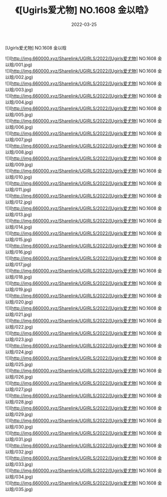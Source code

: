 ﻿---
layout: post
title:  《[Ugirls爱尤物] NO.1608 金以晗》
date:   2022-03-25
img: http://img.660000.xyz/Sharelink/UGIRLS/2022/[Ugirls爱尤物] NO.1608 金以晗/000.jpg
categories: [美女, 清纯, 唯美]
---

[Ugirls爱尤物] NO.1608 金以晗

 ![](http://img.660000.xyz/Sharelink/UGIRLS/2022/[Ugirls爱尤物] NO.1608 金以晗/001.jpg) <br>![](http://img.660000.xyz/Sharelink/UGIRLS/2022/[Ugirls爱尤物] NO.1608 金以晗/002.jpg) <br>![](http://img.660000.xyz/Sharelink/UGIRLS/2022/[Ugirls爱尤物] NO.1608 金以晗/003.jpg) <br>![](http://img.660000.xyz/Sharelink/UGIRLS/2022/[Ugirls爱尤物] NO.1608 金以晗/004.jpg) <br>![](http://img.660000.xyz/Sharelink/UGIRLS/2022/[Ugirls爱尤物] NO.1608 金以晗/005.jpg) <br>![](http://img.660000.xyz/Sharelink/UGIRLS/2022/[Ugirls爱尤物] NO.1608 金以晗/006.jpg) <br>![](http://img.660000.xyz/Sharelink/UGIRLS/2022/[Ugirls爱尤物] NO.1608 金以晗/007.jpg) <br>![](http://img.660000.xyz/Sharelink/UGIRLS/2022/[Ugirls爱尤物] NO.1608 金以晗/008.jpg) <br>![](http://img.660000.xyz/Sharelink/UGIRLS/2022/[Ugirls爱尤物] NO.1608 金以晗/009.jpg) <br>![](http://img.660000.xyz/Sharelink/UGIRLS/2022/[Ugirls爱尤物] NO.1608 金以晗/010.jpg) <br>![](http://img.660000.xyz/Sharelink/UGIRLS/2022/[Ugirls爱尤物] NO.1608 金以晗/011.jpg) <br>![](http://img.660000.xyz/Sharelink/UGIRLS/2022/[Ugirls爱尤物] NO.1608 金以晗/012.jpg) <br>![](http://img.660000.xyz/Sharelink/UGIRLS/2022/[Ugirls爱尤物] NO.1608 金以晗/013.jpg) <br>![](http://img.660000.xyz/Sharelink/UGIRLS/2022/[Ugirls爱尤物] NO.1608 金以晗/014.jpg) <br>![](http://img.660000.xyz/Sharelink/UGIRLS/2022/[Ugirls爱尤物] NO.1608 金以晗/015.jpg) <br>![](http://img.660000.xyz/Sharelink/UGIRLS/2022/[Ugirls爱尤物] NO.1608 金以晗/016.jpg) <br>![](http://img.660000.xyz/Sharelink/UGIRLS/2022/[Ugirls爱尤物] NO.1608 金以晗/017.jpg) <br>![](http://img.660000.xyz/Sharelink/UGIRLS/2022/[Ugirls爱尤物] NO.1608 金以晗/018.jpg) <br>![](http://img.660000.xyz/Sharelink/UGIRLS/2022/[Ugirls爱尤物] NO.1608 金以晗/019.jpg) <br>![](http://img.660000.xyz/Sharelink/UGIRLS/2022/[Ugirls爱尤物] NO.1608 金以晗/020.jpg) <br>![](http://img.660000.xyz/Sharelink/UGIRLS/2022/[Ugirls爱尤物] NO.1608 金以晗/021.jpg) <br>![](http://img.660000.xyz/Sharelink/UGIRLS/2022/[Ugirls爱尤物] NO.1608 金以晗/022.jpg) <br>![](http://img.660000.xyz/Sharelink/UGIRLS/2022/[Ugirls爱尤物] NO.1608 金以晗/023.jpg) <br>![](http://img.660000.xyz/Sharelink/UGIRLS/2022/[Ugirls爱尤物] NO.1608 金以晗/024.jpg) <br>![](http://img.660000.xyz/Sharelink/UGIRLS/2022/[Ugirls爱尤物] NO.1608 金以晗/025.jpg) <br>![](http://img.660000.xyz/Sharelink/UGIRLS/2022/[Ugirls爱尤物] NO.1608 金以晗/026.jpg) <br>![](http://img.660000.xyz/Sharelink/UGIRLS/2022/[Ugirls爱尤物] NO.1608 金以晗/027.jpg) <br>![](http://img.660000.xyz/Sharelink/UGIRLS/2022/[Ugirls爱尤物] NO.1608 金以晗/028.jpg) <br>![](http://img.660000.xyz/Sharelink/UGIRLS/2022/[Ugirls爱尤物] NO.1608 金以晗/029.jpg) <br>![](http://img.660000.xyz/Sharelink/UGIRLS/2022/[Ugirls爱尤物] NO.1608 金以晗/030.jpg) <br>![](http://img.660000.xyz/Sharelink/UGIRLS/2022/[Ugirls爱尤物] NO.1608 金以晗/031.jpg) <br>![](http://img.660000.xyz/Sharelink/UGIRLS/2022/[Ugirls爱尤物] NO.1608 金以晗/032.jpg) <br>![](http://img.660000.xyz/Sharelink/UGIRLS/2022/[Ugirls爱尤物] NO.1608 金以晗/033.jpg) <br>![](http://img.660000.xyz/Sharelink/UGIRLS/2022/[Ugirls爱尤物] NO.1608 金以晗/034.jpg) <br>![](http://img.660000.xyz/Sharelink/UGIRLS/2022/[Ugirls爱尤物] NO.1608 金以晗/035.jpg) <br>